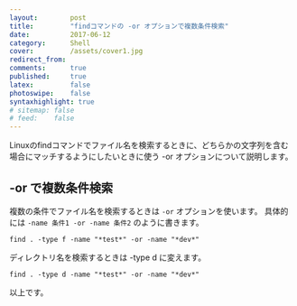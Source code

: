 ```yaml
---
layout:        post
title:         "findコマンドの -or オプションで複数条件検索"
date:          2017-06-12
category:      Shell
cover:         /assets/cover1.jpg
redirect_from:
comments:      true
published:     true
latex:         false
photoswipe:    false
syntaxhighlight: true
# sitemap: false
# feed:    false
---
```


Linuxのfindコマンドでファイル名を検索するときに、どちらかの文字列を含む場合にマッチするようにしたいときに使う -or オプションについて説明します。

-or で複数条件検索
--------------------

複数の条件でファイル名を検索するときは `-or` オプションを使います。
具体的には `-name 条件1 -or -name 条件2` のように書きます。

```shell
find . -type f -name "*test*" -or -name "*dev*"
```

ディレクトリ名を検索するときは -type d に変えます。

```shell
find . -type d -name "*test*" -or -name "*dev*"
```

以上です。
